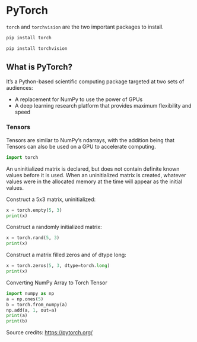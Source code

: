 # PyTorch

`torch` and `torchvision` are the two important packages to install.

```bash
pip install torch
```

```bash
pip install torchvision
```

## What is PyTorch?

It’s a Python-based scientific computing package targeted at two sets of audiences:

- A replacement for NumPy to use the power of GPUs
- A deep learning research platform that provides maximum flexibility and speed

### Tensors
Tensors are similar to NumPy’s ndarrays, with the addition being that Tensors can also be used on a GPU to accelerate computing.

```python
import torch
```

An uninitialized matrix is declared, but does not contain definite known values before it is used. When an uninitialized matrix is created, whatever values were in the allocated memory at the time will appear as the initial values.

Construct a 5x3 matrix, uninitialized:
```python
x = torch.empty(5, 3)
print(x)
```

Construct a randomly initialized matrix:
```python
x = torch.rand(5, 3)
print(x)
```

Construct a matrix filled zeros and of dtype long:
```python
x = torch.zeros(5, 3, dtype=torch.long)
print(x)
```

Converting NumPy Array to Torch Tensor
```python
import numpy as np
a = np.ones(5)
b = torch.from_numpy(a)
np.add(a, 1, out=a)
print(a)
print(b)
```


Source credits: https://pytorch.org/

